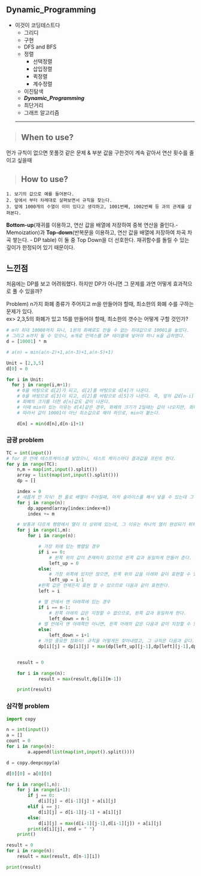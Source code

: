 ## Dynamic_Programming
   
* 이것이 코딩테스트다
  * 그리디
  * 구현
  * DFS and BFS
  * 정렬
    * 선택정렬
    * 삽입정렬
    * 퀵정렬
    * 계수정렬
  * 이진탐색
  * ***Dynamic_Programming***
  * 최단거리
  * 그래프 알고리즘
  ***   
>	## When to use?
   
먼가 규칙이 없으면 못풀것 같은 문제 & 부분 값을 구한것이 계속 같아서 연산 횟수를 줄이고 싶을때
   
>	## How to use?

>   
    1. 보기의 값으로 예를 들어본다.   
    2. 앞에서 부터 차례대로 살펴보면서 규칙을 찾는다.   
    3. 앞에 1000개의 수열이 이미 있다고 생각하고, 1001번째, 1002번째 등 과의 관계를 살펴본다.   

**Bottom-up**(재귀를 이용하고, 연산 값을 배열에 저장하여 중복 연산을 줄인다.- Memoization)과 
**Top-down**(반복문을 이용하고, 연산 값을 배열에 저장하여 차곡 차곡 쌓는다. - DP table)
이 둘 중 Top Down을 더 선호한다. 재귀함수를 돌릴 수 있는 깊이가 한정되어 있기 때문이다.    
   

## 느낀점

처음에는 DP를 보고 어려워했다. 하지만 DP가 아니면 그 문제를 과연 어떻게 효과적으로 풀 수 있을까?

Problem) n가지 화폐 종류가 주어지고 m을 만들어야 할때, 최소한의 화폐 수를 구하는 문제가 있다.   
ex> 2,3,5의 화폐가 있고 15를 만들어야 할때, 최소한의 갯수는 어떻게 구할 것인가?

```python
# m이 최대 10000까지 되니, 1원의 화폐로도 만들 수 없는 최대값으로 10001을 놓았다.
# 그리고 m까지 될 수 있으니, m개로 인덱스를 DP 테이블에 넣어야 하니 m을 곱하였다.
d = [10001] * m

# a(n) = min(a(n-2)+1,a(n-3)+1,a(n-5)+1)

Unit = [2,3,5]
d[0] = 0

for i in Unit:
  for j in range(i,m+1):
    # 0을 바탕으로 d[2]가 되고, d[2]를 바탕으로 d[4]가 나온다.
    # 0을 바탕으로 d[3]이 되고, d[2]를 바탕으로 d[5]가 나온다. 즉, 앞의 값d[n-i]이 10001이 아니면, 
    # 화폐의 크기를 더한 d[n]값도 같이 나온다.
    # 이때 min이 있는 이유는 d[4]같은 경우, 화페의 크기가 2일때는 값이 나오지만, 화페의 크기가 3일때는 나오지 않는다.
    # 따라서 값이 10001이 아닌 최소값으로 해야 하므로, min이 붙는다.

    d[n] = min(d[n],d[n-i]+1)

```

### 금광 problem 
```python
TC = int(input())
# for 문 안에 테스트케이스를 넣었으니, 테스트 케이스마다 결과값을 프린트 한다.
for y in range(TC):
    n,m = map(int,input().split())
    array = list(map(int,input().split()))
    dp = []

    index = 0
    # 새롭게 안 지식! 한 줄로 배열이 주어질때, 마치 슬라이스를 해서 넣을 수 있는데 그 핵심은 슬라이싱 범위에 변수를 넣었기에 가능하다.
    for j in range(n):
        dp.append(array[index:index+m])
        index += m

    # 보통과 다르게 행령에서 열이 더 상위에 있는데, 그 이유는 하나의 열이 완성되기 위해 모든 행의 값들이 다 계산되어져야 하기 때문이다.
    for j in range(1,m):
        for i in range(n):

            # 가장 위에 있는 행렬일 경우
            if i == 0:
                # 왼쪽 위의 값이 존재하지 않으므로 왼쪽 값과 동일하게 만들어 준다.
                left_up = 0
            else:
                # 가장 위쪽에 있지만 않으면, 왼쪽 위의 값을 아래와 같이 표현할 수 있다.
                left_up = i-1
            #왼쪽 값은 언제든지 표현 할 수 있으므로 다음과 같이 표현한다.
            left = i

            # 열 안에서 맨 아래쪽에 있는 경우
            if i == n-1:
                # 왼쪽 아래의 값은 지정할 수 없으므로, 왼쪽 값과 동일하게 한다.
                left_down = n-1
            # 열 안에서 맨 아래쪽만 아니면, 왼쪽 아래의 값은 다음과 같이 지정할 수 있다.
            else:
                left_down = i+1
            # 가장 중요한 점화식! 규칙을 어떻게든 찾아내었고, 그 규칙은 다음과 같다.
            dp[i][j] = dp[i][j] + max(dp[left_up][j-1],dp[left][j-1],dp[left_down][j-1])


    result = 0

    for i in range(n):
            result = max(result,dp[i][m-1])

    print(result)
```

### 삼각형  problem 
```python
import copy

n = int(input())
a = []
count = 0
for i in range(n):
        a.append(list(map(int,input().split())))

d = copy.deepcopy(a)

d[0][0] = a[0][0]

for i in range(1,n):
    for j in range(i+1):
        if j == 0:
            d[i][j] = d[i-1][j] + a[i][j]
        elif i == j:
            d[i][j] = d[i-1][j-1] + a[i][j]
        else:
            d[i][j] = max(d[i-1][j-1],d[i-1][j]) + a[i][j]
        print(d[i][j], end = " ")
    print()

result = 0
for i in range(n):
    result = max(result, d[n-1][i])

print(result)
```
